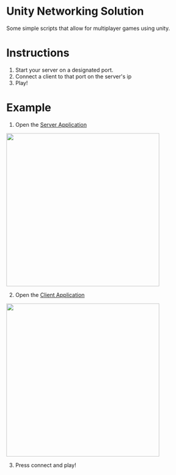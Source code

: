 # Unity Networking Solution
Some simple scripts that allow for multiplayer games using unity.

# Instructions
1. Start your server on a designated port.
2. Connect a client to that port on the server's ip
3. Play!

# Example
1. Open the [Server Application](https://github.com/MGoBlue07/Unity-Networking-Solution/blob/main/GameServer(Unity)/Build/GameServer(Unity).exe)

<img src="https://user-images.githubusercontent.com/70447817/115594122-60109300-a2a3-11eb-9d9e-f0bafbd7ba1d.png" width=400px>

2. Open the [Client Application](https://github.com/MGoBlue07/Unity-Networking-Solution/blob/main/GameClient/Build/GameClient.exe)
<img src="https://user-images.githubusercontent.com/70447817/115594499-cf868280-a2a3-11eb-9bc0-a746868c66f2.PNG" width=400px>

3. Press connect and play!
